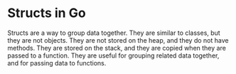 # Structs in Go

Structs are a way to group data together. They are similar to classes, but they are not objects. They are not stored on the heap, and they do not have methods. They are stored on the stack, and they are copied when they are passed to a function. They are useful for grouping related data together, and for passing data to functions.
